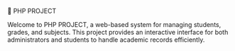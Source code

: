 🚀 PHP PROJECT

Welcome to PHP PROJECT, a web-based system for managing students, grades, and subjects. This project provides an interactive interface for both administrators and students to handle academic records efficiently.
